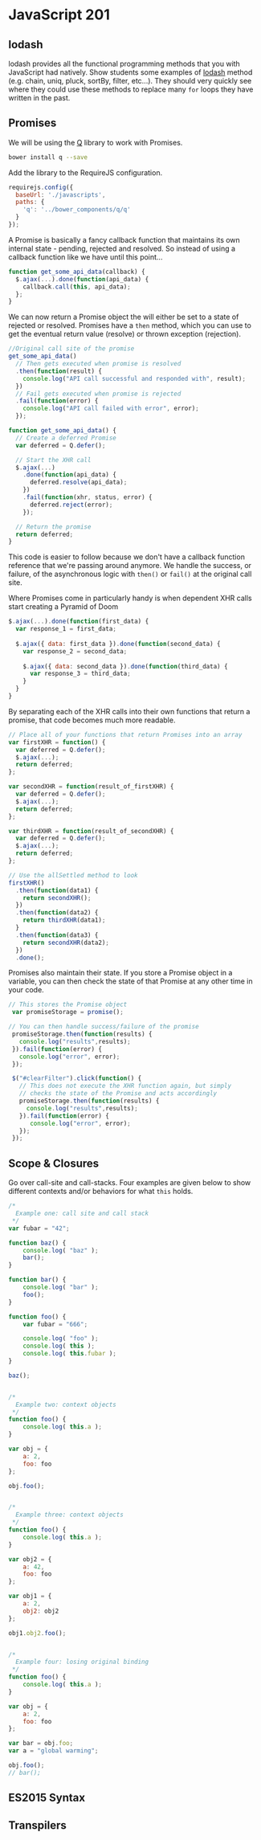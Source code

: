 # JavaScript 201

## lodash

lodash provides all the functional programming methods that you with JavaScript had natively. Show students some examples of [lodash](http://www.lodash.com/docs) method (e.g. chain, uniq, pluck, sortBy, filter, etc...). They should very quickly see where they could use these methods to replace many `for` loops they have written in the past.

## Promises

We will be using the [Q](https://github.com/kriskowal/q) library to work with Promises.

```bash
bower install q --save
```

Add the library to the RequireJS configuration.

```js
requirejs.config({
  baseUrl: './javascripts',
  paths: {
    'q': '../bower_components/q/q'
  }
});
```

A Promise is basically a fancy callback function that maintains its own internal state - pending, rejected and resolved. So instead of using a callback function like we have until this point...

```js
function get_some_api_data(callback) {
  $.ajax(...).done(function(api_data) {
    callback.call(this, api_data);
  };
}
```

We can now return a Promise object the will either be set to a state of rejected or resolved. Promises have a `then` method, which you can use to get the eventual return value (resolve) or thrown exception (rejection).

```js
//Original call site of the promise
get_some_api_data()
  // Then gets executed when promise is resolved
  .then(function(result) {
    console.log("API call successful and responded with", result);
  })
  // Fail gets executed when promise is rejected
  .fail(function(error) {
    console.log("API call failed with error", error);
  });
```


```js
function get_some_api_data() {
  // Create a deferred Promise
  var deferred = Q.defer();

  // Start the XHR call
  $.ajax(...)
    .done(function(api_data) {
      deferred.resolve(api_data);
    })
    .fail(function(xhr, status, error) {
      deferred.reject(error);
    });

  // Return the promise
  return deferred;
}
```

This code is easier to follow because we don't have a callback function reference that we're passing around anymore. We handle the success, or failure, of the asynchronous logic with `then()` or `fail()` at the original call site.

Where Promises come in particularly handy is when dependent XHR calls start creating a Pyramid of Doom

```js
$.ajax(...).done(function(first_data) {
  var response_1 = first_data;
  
  $.ajax({ data: first_data }).done(function(second_data) {
    var response_2 = second_data;
    
    $.ajax({ data: second_data }).done(function(third_data) {
      var response_3 = third_data;
    }
  }
}
```

By separating each of the XHR calls into their own functions that return a promise, that code becomes much more readable.

```js
// Place all of your functions that return Promises into an array
var firstXHR = function() {
  var deferred = Q.defer();
  $.ajax(...);
  return deferred;
};

var secondXHR = function(result_of_firstXHR) {
  var deferred = Q.defer();
  $.ajax(...);
  return deferred;
};

var thirdXHR = function(result_of_secondXHR) {
  var deferred = Q.defer();
  $.ajax(...);
  return deferred;
};

// Use the allSettled method to look
firstXHR()
  .then(function(data1) {
    return secondXHR();
  })
  .then(function(data2) {
    return thirdXHR(data1);
  }
  .then(function(data3) {
    return secondXHR(data2);
  })
  .done();
```

Promises also maintain their state. If you store a Promise object in a variable, you can then check the state of that Promise at any other time in your code.

```js
// This stores the Promise object
 var promiseStorage = promise();

// You can then handle success/failure of the promise
 promiseStorage.then(function(results) {
   console.log("results",results);
 }).fail(function(error) {
   console.log("error", error);
 });

 $("#clearFilter").click(function() {
   // This does not execute the XHR function again, but simply
   // checks the state of the Promise and acts accordingly
   promiseStorage.then(function(results) {
     console.log("results",results);
   }).fail(function(error) {
      console.log("error", error);
   });
 });
```

## Scope & Closures

Go over call-site and call-stacks. Four examples are given below to show different contexts and/or behaviors for what `this` holds.

```js
/*
  Example one: call site and call stack
 */
var fubar = "42";

function baz() {
    console.log( "baz" );
    bar();
}

function bar() {
    console.log( "bar" );
    foo();
}

function foo() {
    var fubar = "666";

    console.log( "foo" );
    console.log( this );
    console.log( this.fubar );
}

baz();


/*
  Example two: context objects
 */
function foo() {
    console.log( this.a );
}

var obj = {
    a: 2,
    foo: foo
};

obj.foo();


/*
  Example three: context objects
 */
function foo() {
    console.log( this.a );
}

var obj2 = {
    a: 42,
    foo: foo
};

var obj1 = {
    a: 2,
    obj2: obj2
};

obj1.obj2.foo();


/*
  Example four: losing original binding
 */
function foo() {
    console.log( this.a );
}

var obj = {
    a: 2,
    foo: foo
};

var bar = obj.foo;
var a = "global warming";

obj.foo();
// bar();

```

## ES2015 Syntax

## Transpilers
